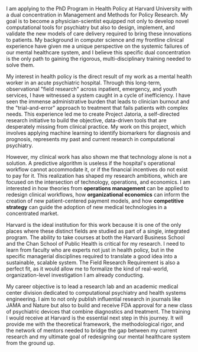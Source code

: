 I am applying to the PhD Program in Health Policy at Harvard University with a dual concentration in Management and Methods for Policy Research. My goal is to become a physician-scientist equipped not only to develop novel computational tools for psychiatry but also to design, implement, and validate the new models of care delivery required to bring these innovations to patients. My background in computer science and my frontline clinical experience have given me a unique perspective on the systemic failures of our mental healthcare system, and I believe this specific dual concentration is the only path to gaining the rigorous, multi-disciplinary training needed to solve them.

My interest in health policy is the direct result of my work as a mental health worker in an acute psychiatric hospital. Through this long-term, observational "field research" across inpatient, emergency, and youth services, I have witnessed a system caught in a cycle of inefficiency. I have seen the immense administrative burden that leads to clinician burnout and the "trial-and-error" approach to treatment that fails patients with complex needs. This experience led me to create Project Jatoria, a self-directed research initiative to build the objective, data-driven tools that are desperately missing from clinical practice. My work on this project, which involves applying machine learning to identify biomarkers for diagnosis and prognosis, represents my past and current research in computational psychiatry.

However, my clinical work has also shown me that technology alone is not a solution. A predictive algorithm is useless if the hospital's operational workflow cannot accommodate it, or if the financial incentives do not exist to pay for it. This realization has shaped my research ambitions, which are focused on the intersection of technology, operations, and economics. I am interested in how theories from **operations management** can be applied to redesign clinical workflows, how **organizational economics** can inform the creation of new patient-centered payment models, and how **competitive strategy** can guide the adoption of new medical technologies in a concentrated market.

Harvard is the ideal institution for this work because it is one of the only places where these distinct fields are studied as part of a single, integrated program. The ability to take courses at both the Harvard Business School and the Chan School of Public Health is critical for my research. I need to learn from faculty who are experts not just in health policy, but in the specific managerial disciplines required to translate a good idea into a sustainable, scalable system. The Field Research Requirement is also a perfect fit, as it would allow me to formalize the kind of real-world, organization-level investigation I am already conducting.

My career objective is to lead a research lab and an academic medical center division dedicated to computational psychiatry and health systems engineering. I aim to not only publish influential research in journals like JAMA and Nature but also to build and receive FDA approval for a new class of psychiatric devices that combine diagnostics and treatment. The training I would receive at Harvard is the essential next step in this journey. It will provide me with the theoretical framework, the methodological rigor, and the network of mentors needed to bridge the gap between my current research and my ultimate goal of redesigning our mental healthcare system from the ground up.